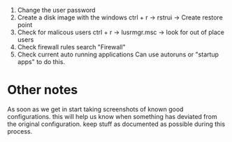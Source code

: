 
1. Change the user password 
2. Create a disk image with the windows 
    ctrl + r -> rstrui -> Create restore point
3. Check for malicous users 
    ctrl + r -> lusrmgr.msc -> look for out of place users
4. Check firewall rules
    search "Firewall"
5. Check current auto running applications
    Can use autoruns or "startup apps" to do this.


# Other notes
As soon as we get in start taking screenshots of known good configurations. this will help us know when something has deviated from the original configuration. keep stuff as documented as possible during this process.
